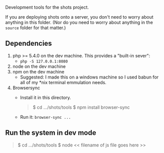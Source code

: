 Development tools for the shots project.

If you are deploying shots onto a server, you don't need to worry about anything in this folder. (Nor do you need to worry about anything in the `source` folder for that matter.)

## Dependencies

1. php >= 5.4.0 on the dev machine. This provides a "built-in sever":
    * `php -S 127.0.0.1:8080`
2. node on the dev machine
2. npm on the dev machine
    * Suggested: I made this on a windows machine so I used babun for all of my *nix terminal emmulation needs.
3. Browsersync
    * Install it in this directory.
    
        > $ cd .../shots/tools
        > $ npm install browser-sync
    * Run it: `browser-sync ... `

## Run the system in dev mode

> $ cd .../shots/tools
> $ node << filename of js file goes here >>


